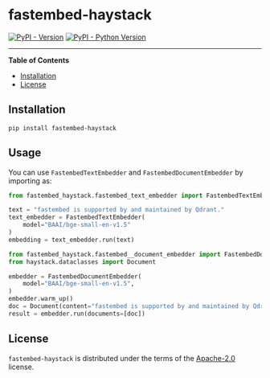 # fastembed-haystack

[![PyPI - Version](https://img.shields.io/pypi/v/fastembed-haystack.svg)](https://pypi.org/project/fastembed-haystack)
[![PyPI - Python Version](https://img.shields.io/pypi/pyversions/fastembed-haystack.svg)](https://pypi.org/project/fastembed-haystack)

-----

**Table of Contents**

- [Installation](#installation)
- [License](#license)

## Installation

```console
pip install fastembed-haystack
```

## Usage

You can use `FastembedTextEmbedder` and `FastembedDocumentEmbedder` by importing as:

```python
from fastembed_haystack.fastembed_text_embedder import FastembedTextEmbedder

text = "fastembed is supported by and maintained by Qdrant."
text_embedder = FastembedTextEmbedder(
    model="BAAI/bge-small-en-v1.5"
)
embedding = text_embedder.run(text)
```

```python
from fastembed_haystack.fastembed__document_embedder import FastembedDocumentEmbedder
from haystack.dataclasses import Document

embedder = FastembedDocumentEmbedder(
    model="BAAI/bge-small-en-v1.5",
)
embedder.warm_up()
doc = Document(content="fastembed is supported by and maintained by Qdrant.", meta={"long_answer": "no",})
result = embedder.run(documents=[doc])
```

## License

`fastembed-haystack` is distributed under the terms of the [Apache-2.0](https://spdx.org/licenses/Apache-2.0.html) license.
